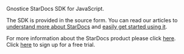 Gnostice StarDocs SDK for JavaScript.

The SDK is provided in the source form. You can read our articles to [understand more about StarDocs](https://www.gnostice.com/stardocs.asp) and [easily get started using it](https://www.gnostice.com/stardocs.asp).


For more information about the StarDocs product please click [here](https://www.gnostice.com/stardocs.asp).<br>
Click [here](https://www.gnostice.com/stardocs.asp?show=trial) to sign up for a free trial.
